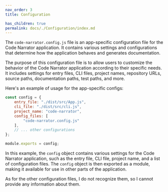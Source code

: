 ```yaml
---
nav_order: 3
title: Configuration

has_children: true
permalink: docs/./Configuration/index.md
---
```


The `code-narrator.config.js` file is an app-specific configuration file for the Code Narrator application. It contains various settings and configurations that determine how the application behaves and generates documentation.

The purpose of this configuration file is to allow users to customize the behavior of the Code Narrator application according to their specific needs. It includes settings for entry files, CLI files, project names, repository URLs, source paths, documentation paths, test paths, and more.

Here's an example of usage for the app-specific configs:

```javascript
const config = {
    entry_file: "./dist/src/App.js",
    cli_file: "./dist/src/cli.js",
    project_name: "code-narrator",
    config_files: [
        "code-narrator.config.js"
    ],
    // ... other configurations
};

module.exports = config;
```

In this example, the `config` object contains various settings for the Code Narrator application, such as the entry file, CLI file, project name, and a list of configuration files. The `config` object is then exported as a module, making it available for use in other parts of the application.

As for the other configuration files, I do not recognize them, so I cannot provide any information about them.